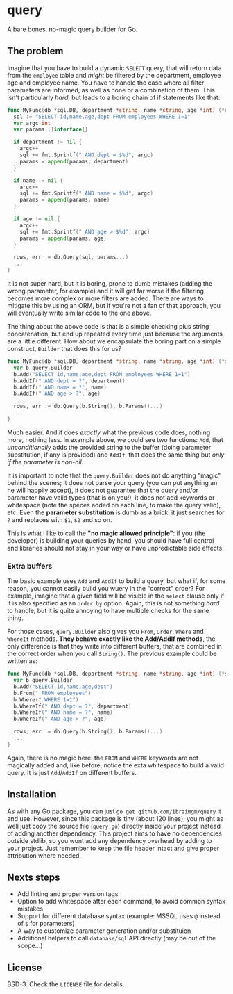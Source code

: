 # query

A bare bones, no-magic query builder for Go.

## The problem

Imagine that you have to build a dynamic `SELECT` query, that will return data from the `employee` table and *might* be filtered by the department, employee age and employee name. You have to handle the case where all filter parameters are informed, as well as none or a combination of them. This isn't particularly *hard*, but leads to a boring chain of if statements like that:

```go
func MyFunc(db *sql.DB, department *string, name *string, age *int) (*sql.Rows, error) {
  sql := "SELECT id,name,age,dept FROM employees WHERE 1=1"
  var argc int
  var params []interface{}

  if department != nil {
    argc++
    sql += fmt.Sprintf(" AND dept = $%d", argc)
    params = append(params, department)
  }

  if name != nil {
    argc++
    sql += fmt.Sprintf(" AND name = $%d", argc)
    params = append(params, name)
  }

  if age != nil {
    argc++
    sql += fmt.Sprintf(" AND age > $%d", argc)
    params = append(params, age)
  }

  rows, err := db.Query(sql, params...)
  ...
}
```

It is not super hard, but it is boring, prone to dumb mistakes (adding the wrong parameter, for example) and it will get far worse if the filtering becomes more complex or more filters are added. There are ways to mitigate this by using an ORM, but if you're not a fan of that approach, you will eventually write similar code to the one above.

The thing about the above code is that is a simple checking plus string concatenation, but end up repeated every time just because the arguments are a little different. How about we encapsulate the boring part on a simple construct, `Builder` that does this for us?

```go
func MyFunc(db *sql.DB, department *string, name *string, age *int) (*sql.Rows, error) {
  var b query.Builder
  b.Add("SELECT id,name,age,dept FROM employees WHERE 1=1")
  b.AddIf(" AND dept = ?", department)
  b.AddIf(" AND name = ?", name)
  b.AddIf(" AND age > ?", age)

  rows, err := db.Query(b.String(), b.Params()...)
  ...
}
```

Much easier. And it does *exactly* what the previous code does, nothing more, nothing less. In example above, we could see two functions: `Add`, that *unconditionally* adds the provided string to the buffer (doing parameter substitution, if any is provided) and `AddIf`, that does the same thing but *only if the parameter is non-nil*.

It is important to note that the `query.Builder` does not do anything "magic" behind the scenes; it does not parse your query (you can put anything an he will happily accept), it does not guarantee that the query and/or parameter have valid types (that is on you!), it does not add keywords or whitespace (note the speces added on each line, to make the query valid), etc. Even the **parameter substitution** is dumb as a brick: it just searches for `?` and replaces with `$1`, `$2` and so on.

This is what I like to call the **"no magic allowed principle"**: if you (the developer) is building your queries by hand, you should have full control and libraries should not stay in your way or have unpredictable side effects.

### Extra buffers

The basic example uses `Add` and `AddIf` to build a query, but what if, for some reason, you cannot easily build you wuery in the "correct" order? For example, imagine that a given field will be visible in the `select` clause only if it is also specified as an `order by` option. Again, this is not something *hard* to handle, but it is quite annoying to have multiple checks for the same thing.

For those cases, `query.Builder` also gives you `From`, `Order`, `Where` and `WhereIf` methods. **They behave exactly like the Add/AddIf methods**, the only difference is that they write into different buffers, that are combined in the correct order when you call `String()`. The previous example could be written as:

```go
func MyFunc(db *sql.DB, department *string, name *string, age *int) (*sql.Rows, error) {
  var b query.Builder
  b.Add("SELECT id,name,age,dept")
  b.From(" FROM employees")
  b.Where(" WHERE 1=1")
  b.WhereIf(" AND dept = ?", department)
  b.WhereIf(" AND name = ?", name)
  b.WhereIf(" AND age > ?", age)

  rows, err := db.Query(b.String(), b.Params()...)
  ...
}
```

Again, there is no magic here: the `FROM` and `WHERE` keywords are not magically added and, like before, notice the exta whitespace to build a valid query. It is just `Add`/`AddIf` on different buffers.

## Installation

As with any Go package, you can just `go get github.com/ibraimgm/query` it and use. However, since this package is tiny (about 120 lines), you might as well just copy the source file (`query.go`) directly inside your project instead of adding another dependency. This project aims to have no dependencies outside stdlib, so you wont add any dependency overhead by adding to your project. Just remember to keep the file header intact and give proper attribution where needed.

## Nexts steps

- Add linting and proper version tags
- Option to add whitespace after each command, to avoid common syntax mistakes
- Support for different database syntax (example: MSSQL uses `@` instead of `$` for parameters)
- A way to customize parameter generation and/or substituion
- Additional helpers to call `database/sql` API directly (may be out of the scope...)

## License

BSD-3. Check the `LICENSE` file for details.
